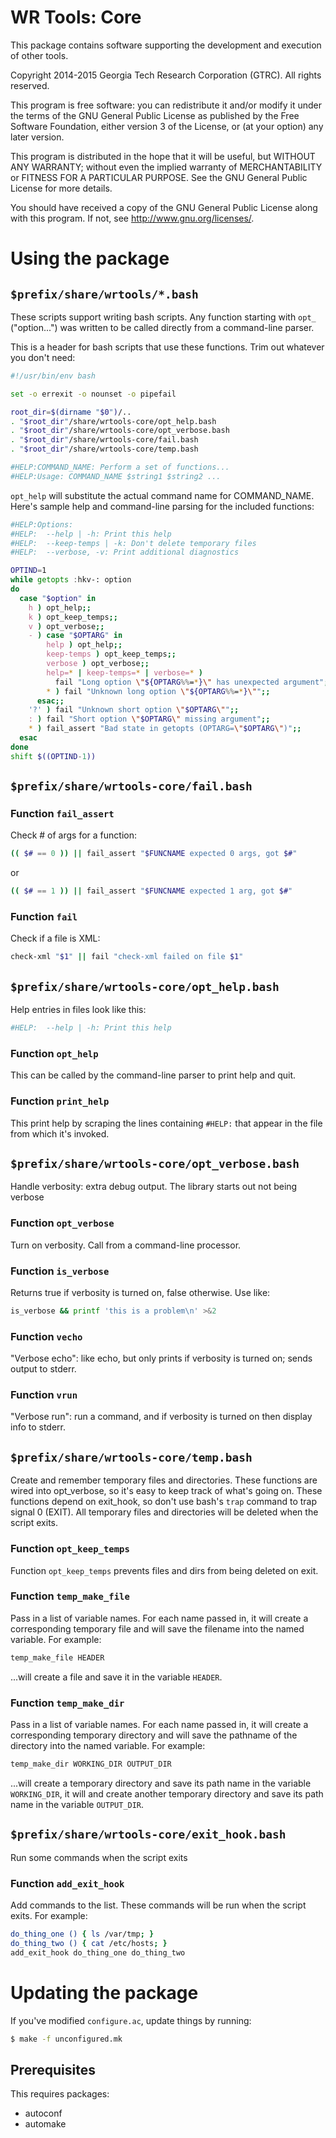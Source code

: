 # WR Tools: Core

This package contains software supporting the development and execution of other
tools.

Copyright 2014-2015 Georgia Tech Research Corporation (GTRC). All rights
reserved.

This program is free software: you can redistribute it and/or modify it under
the terms of the GNU General Public License as published by the Free Software
Foundation, either version 3 of the License, or (at your option) any later
version.

This program is distributed in the hope that it will be useful, but WITHOUT
ANY WARRANTY; without even the implied warranty of MERCHANTABILITY or FITNESS
FOR A PARTICULAR PURPOSE.  See the GNU General Public License for more
details.

You should have received a copy of the GNU General Public License along with
this program.  If not, see <http://www.gnu.org/licenses/>.

# Using the package

## `$prefix/share/wrtools/*.bash`

These scripts support writing bash scripts. Any function starting with `opt_`
("option...") was written to be called directly from a command-line parser.

This is a header for bash scripts that use these functions. Trim out whatever
you don't need:

```bash
#!/usr/bin/env bash

set -o errexit -o nounset -o pipefail

root_dir=$(dirname "$0")/..
. "$root_dir"/share/wrtools-core/opt_help.bash
. "$root_dir"/share/wrtools-core/opt_verbose.bash
. "$root_dir"/share/wrtools-core/fail.bash
. "$root_dir"/share/wrtools-core/temp.bash

#HELP:COMMAND_NAME: Perform a set of functions...
#HELP:Usage: COMMAND_NAME $string1 $string2 ...
```

`opt_help` will substitute the actual command name for COMMAND_NAME. Here's
sample help and command-line parsing for the included functions:

```bash
#HELP:Options:
#HELP:  --help | -h: Print this help
#HELP:  --keep-temps | -k: Don't delete temporary files
#HELP:  --verbose, -v: Print additional diagnostics

OPTIND=1
while getopts :hkv-: option
do
  case "$option" in
    h ) opt_help;;
    k ) opt_keep_temps;;
    v ) opt_verbose;;
    - ) case "$OPTARG" in
        help ) opt_help;;
        keep-temps ) opt_keep_temps;;
        verbose ) opt_verbose;;
        help=* | keep-temps=* | verbose=* )
          fail "Long option \"${OPTARG%%=*}\" has unexpected argument";;
        * ) fail "Unknown long option \"${OPTARG%%=*}\"";;
      esac;;
    '?' ) fail "Unknown short option \"$OPTARG\"";;
    : ) fail "Short option \"$OPTARG\" missing argument";;
    * ) fail_assert "Bad state in getopts (OPTARG=\"$OPTARG\")";;
  esac
done
shift $((OPTIND-1))
```

## `$prefix/share/wrtools-core/fail.bash`

### Function `fail_assert`

Check # of args for a function:

```bash
(( $# == 0 )) || fail_assert "$FUNCNAME expected 0 args, got $#"
```

or

```bash
(( $# == 1 )) || fail_assert "$FUNCNAME expected 1 arg, got $#"
```

### Function `fail`

Check if a file is XML:

```bash
check-xml "$1" || fail "check-xml failed on file $1"
```

## `$prefix/share/wrtools-core/opt_help.bash`

Help entries in files look like this:

```bash
#HELP:  --help | -h: Print this help
```

### Function `opt_help`

This can be called by the command-line parser to print help and quit.

### Function `print_help`

This print help by scraping the lines containing `#HELP:` that appear in the
file from which it's invoked.

## `$prefix/share/wrtools-core/opt_verbose.bash`

Handle verbosity: extra debug output. The library starts out not being verbose

### Function `opt_verbose`

Turn on verbosity. Call from a command-line processor.

### Function `is_verbose`

Returns true if verbosity is turned on, false otherwise. Use like:

```bash
is_verbose && printf 'this is a problem\n' >&2
```

### Function `vecho`

"Verbose echo": like echo, but only prints if verbosity is turned on; sends
output to stderr.

### Function `vrun`

"Verbose run": run a command, and if verbosity is turned on then display info to
stderr.

## `$prefix/share/wrtools-core/temp.bash`

Create and remember temporary files and directories. These functions are wired
into opt_verbose, so it's easy to keep track of what's going on. These functions
depend on exit_hook, so don't use bash's `trap` command to trap signal 0
(EXIT). All temporary files and directories will be deleted when the script
exits.

### Function `opt_keep_temps`

Function `opt_keep_temps` prevents files and dirs from being deleted on exit.

### Function `temp_make_file`

Pass in a list of variable names. For each name passed in, it will create a
corresponding temporary file and will save the filename into the named
variable. For example:

```bash
temp_make_file HEADER
```

...will create a file and save it in the variable `HEADER`.

### Function `temp_make_dir`

Pass in a list of variable names. For each name passed in, it will create a
corresponding temporary directory and will save the pathname of the directory
into the named variable. For example:

```bash
temp_make_dir WORKING_DIR OUTPUT_DIR
```

...will create a temporary directory and save its path name in the variable
`WORKING_DIR`, it will and create another temporary directory and save its path
name in the variable `OUTPUT_DIR`.

## `$prefix/share/wrtools-core/exit_hook.bash`

Run some commands when the script exits

### Function `add_exit_hook`

Add commands to the list. These commands will be run when the script exits. For example:

```bash
do_thing_one () { ls /var/tmp; }
do_thing_two () { cat /etc/hosts; }
add_exit_hook do_thing_one do_thing_two
```

# Updating the package

If you've modified `configure.ac`, update things by running:

```bash
$ make -f unconfigured.mk
```

## Prerequisites

This requires packages:

* autoconf
* automake

